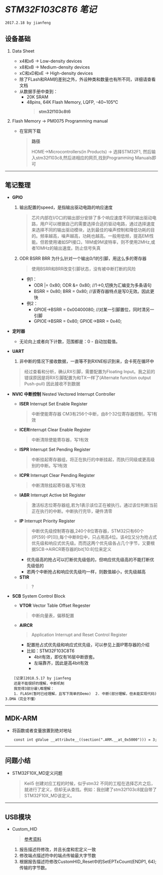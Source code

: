 *STM32F103C8T6 笔记*
=================================================
`2017.2.18 by jianfeng`

## **设备基础**
1. Data Sheet
	- x4和x6 -> Low-density devices
	- x8和xB -> Medium-density devices
	- xC和xD和xE -> High-density devices
	- 除了FLash和RAM的差别之外，外设种类和数量也有所不同，详细请查看文档
	- 从数据手册中查到：
		- 20K SRAM
		- 48pins, 64K Flash Memory, LQFP, -40~105℃
			>**stm32f103c8t6**

2. Flash Memory -> PM0075 Programming manual
	- 在官网下载
		>**路径**
		>
		>HOME->Microcontrollers(in Products) -> 选择STM32F1,
		然后输入stm32f103c8,然后进相应的网页,找到Programming Manuals即可


--------------------------------------------------------------------
## **笔记整理**
- **GPIO**
	1. 输出配置的speed，是指输出驱动电路的响应速度
		>芯片内部在I/O口的输出部分安排了多个响应速度不同的输出驱动电路，用户可以根据自己的需要选择合适的驱动电路，通过选择速度来选择不同的输出驱动模块，达到最佳的噪声控制和降低功耗的目的。频率越高，噪声越高，功耗也越高。一般用低频，提高EMI性能。但若使用诸如SPI接口，18M或9M波特率，则不使用2MHz,或者10MHz的输出速度。防止信号失真
	2.  ODR BSRR BRR 为什么针对一个输出0/1的引脚，用这么多的寄存器
		> 使用BSRR和BRR改变引脚状态，没有被中断打断的风险
		- 例1：
			- ODR |= 0x80; ODR &= 0x80;		//1->0,切换为汇编变为多条语句
			- BSRR = 0x80; BRR = 0x80;		//该寄存器特点是写0无效。因此更快
		- 例2：
			- GPIOE->BSRR = 0x00400080;		//对某一引脚置位，同时清另一引脚
			- GPIOE->BSRR = 0x80; GPIOE->BRR = 0x40;
- **定时器**
	- 无论向上或者向下计数，范围都是：0 - 自动加载值。
- **UART**
	1. 非中断的情况下接收数据，一直等不到RXNE标识到来，会卡死在循环中
	> 经过查看和分析，确认RX引脚，需要配置为Floating Input。我之前的错误原因是将RX引脚配置为和TX一样了(Alternate function output Push-pull)
	> 因此接收不到数据

- **NVIC 中断控制** Nested Vectored Interrupt Controller
	- **ISER** Interrupt Set Enable Register
		> 中断使能寄存器 CM3有256个中断，由8个32位寄存器控制，写1有效
	- **ICER**Interrupt Clear Enable Register
		> 中断清除使能寄存器，写1有效
	- **ISPR** Interrupt Set Pending Register
		> 中断挂起寄存器组，将正在执行的中断挂起，而执行同级或更高级别的中断。写1有效
	- **ICPR** Interrupt Clear Pending Register
		> 中断清除挂起寄存器,写1有效
	- **IABR** Interrupt Active bit Register
		> 激活标志位寄存器组,若为1表示该位正在被执行。通过该位判断当前正在执行的中断。中断执行完毕，硬件清零
	- **IP** Interrupt Priority Register
		> 中断优先级控制寄存器,240个8位寄存器，STM32只有60个(IP[59]-IP[0]),每个中断8位中，只占用高4位。该4位又分为抢占式优先级和响应式优先级。而而这两个优先级各占几个字节，又要根据SCB->AIRCR寄存器的bit[10:8]位来定义
		- 优先级高的抢占可以打断优先级低的，但响应优先级高的不能打断优先级低的
		- 若两个中断抢占和响应优先级均一样，则数值越小，优先级越高
	- **STIR**
		> ?
- **SCB** System Control Block
	- **VTOR** Vector Table Offset Regester
		> 中断向量表，偏移配置
	- **AIRCR**
		> Application Interrupt and Reset Control Register
		- 配置抢占式优先级和响应式优先级，可以参见上面IP寄存器的介绍
		- 比如：STM32F103C8T6
			- 4bit有效，即仅有16层中断嵌套。
			- 左端靠齐，因此是高4bit有效
			- 

```
	[记录]2018.5.17 by jianfeng
	还是不能很好的理解，中断机制
	我觉得3部分最\难理解：
	1. FLASH(暂时已经理解，且写下简单的Demo)  2. 中断(部分理解，但未能实现代码)  3.DMA（完全不懂）
```

--------------------------------------------------------------------
## **MDK-ARM**
- 将函数或者变量放置到绝对地址
```
	const int gValue __attribute__((section(".ARM.__at_0x5000"))) = 3;
```



--------------------------------------------------------------------
## **问题小结**
- STM32F10X_MD定义问题
	> Keil5 创建对应工程的时候，似乎stm32 不同的工程在选择芯片之后，就进行了定义，但却无从查找。例如：我创建了stm32f103c8就自带了STM32F10X_MD该定义。

--------------------------------------------------------------------
## **USB模块**
- Custom_HID
	> [参考资料](https://blog.csdn.net/xqhrs232/article/details/79302436)
	1. 报告描述符修改，并且长度和宏定义一致
	2. 修改端点描述符中的端点传输最大字节数
	3. 根据报告描述符修改CustomHID_Reset中的SetEPTxCount(ENDP1, 64);传输的字节数。